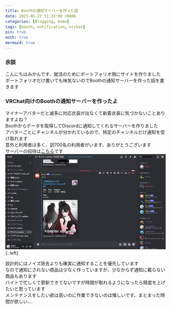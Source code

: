 ```yaml
---
title: Boothの通知サーバーを作った話
date: 2023-05-27 11:33:00 +0800
categories: [Blogging, Demo]
tags: [booth, notification, vrchat]
pin: true
math: true
mermaid: true
---
```


### 余談  
こんにちはみかんです、就活のためにポートフォリオ用にサイトを作りました  
ポートフォリオだけ書いても味気ないのでBoothの通知サーバーを作った話を書きます  

### VRChat向けのBoothの通知サーバーを作ったよ
マイナーアバターだと滅多に対応衣装が出なくて新着衣装に気づかないことありますよね？  
Boothからデータを取得してDiscordに通知してくれるサーバーを作りました  
アバターごとにチャンネルが分かれているので、特定のチャンネルだけ通知を受け取れます  
意外と利用者は多く、訳700名の利用者がいます、ありがとうございます  
サーバーの招待は[こちら](https://discord.gg/userwrHKqq)です  
![booth-analitics](/assets//img/booth-analitics.png){:.left}  

設計的にはノイズ除去よりも確実に通知することを優先しています  
なので通知にされない商品は少なく作っていますが、少なからず通知に載らない商品もあります  
バイトで忙しくて更新できてないですが時間が取れるようになったら精度を上げたいと思っています  
メンテナンスをしたい欲は高いのに作業できないのは悔しいです、まとまった時間が欲しい....